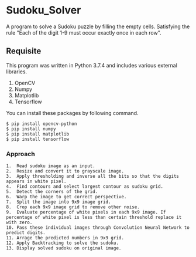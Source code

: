# Sudoku_Solver
 A program  to solve a Sudoku puzzle by filling the empty cells. Satisfying the rule "Each of the digit 1-9 must occur exactly once in each row".
 
 ## Requisite
 This program was written in Python 3.7.4 and includes various external libraries.
 1. OpenCV
 2. Numpy
 3. Matplotlib
 4. Tensorflow
 
 You can install these packages by following command.
 ```
$ pip install opencv-python
$ pip install numpy
$ pip install matplotlib
$ pip install tensorflow
```
### Approach
```
1.  Read sudoku image as an input.
2.  Resize and convert it to grayscale image.
3.  Apply thresholding and inverse all the bits so that the digits appears in white pixel.
4.  Find contours and select largest contour as sudoku grid.
5.  Detect the corners of the grid.
6.  Warp the image to get correct perspective.
7.  Split the image into 9x9 image grid.
8.  Crop each 9x9 image grid to remove other noise.
9.  Evaluate percentage of white pixels in each 9x9 image. If percentage of white pixel is less than certain threshold replace it with zero.
10. Pass these individual images through Convolution Neural Network to predict digits.
11. Arrage the predicted numbers in 9x9 grid.
12. Apply Backtracking to solve the sudoku.
13. Display solved sudoku on original image.
```
